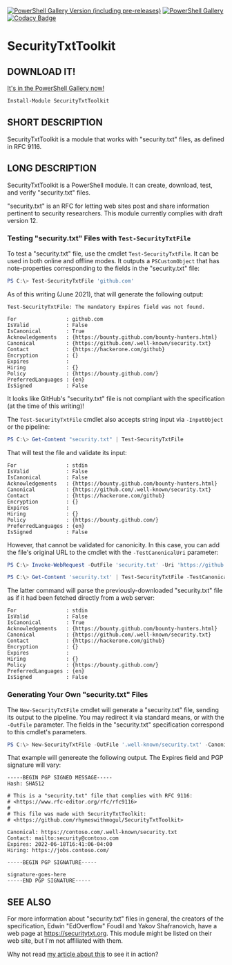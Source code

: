 [![PowerShell Gallery Version (including pre-releases)](https://img.shields.io/powershellgallery/v/SecurityTxtToolkit?include_prereleases)](https://powershellgallery.com/packages/SecurityTxtToolkit/) [![PowerShell Gallery](https://img.shields.io/powershellgallery/dt/SecurityTxtToolkit)](https://powershellgallery.com/packages/v/SecurityTxtToolkit) [![Codacy Badge](https://app.codacy.com/project/badge/Grade/16e09f22dcf9463e8e6ceb5a187432f2)](https://app.codacy.com/gh/rhymeswithmogul/SecurityTxtToolkit/dashboard?utm_source=gh&utm_medium=referral&utm_content=&utm_campaign=Badge_grade)

# SecurityTxtToolkit

## DOWNLOAD IT!
[It's in the PowerShell Gallery now!](https://www.powershellgallery.com/packages/SecurityTxtToolkit/)
```powershell
Install-Module SecurityTxtToolkit
```

## SHORT DESCRIPTION
SecurityTxtToolkit is a module that works with "security.txt" files, as defined in RFC 9116.

## LONG DESCRIPTION
SecurityTxtToolkit is a PowerShell module.   It can create, download, test, and verify "security.txt" files.

"security.txt" is an RFC for letting web sites post and share information pertinent to security researchers.  This module currently complies with draft version 12.

### Testing "security.txt" Files with `Test-SecurityTxtFile`
To test a "security.txt" file, use the cmdlet `Test-SecurityTxtFile`.  It can be used in both online and offline modes.  It outputs a `PSCustomObject` that has note-properties corresponding to the fields in the "security.txt" file:

```powershell
PS C:\> Test-SecurityTxtFile 'github.com'
```

As of this writing (June 2021), that will generate the following output:
```
Test-SecurityTxtFile: The mandatory Expires field was not found.

For                : github.com
IsValid            : False
IsCanonical        : True
Acknowledgements   : {https://bounty.github.com/bounty-hunters.html}
Canonical          : {https://github.com/.well-known/security.txt}
Contact            : {https://hackerone.com/github}
Encryption         : {}
Expires            :
Hiring             : {}
Policy             : {https://bounty.github.com/}
PreferredLanguages : {en}
IsSigned           : False
```

It looks like GitHub's "security.txt" file is not compliant with the specification (at the time of this writing)!

The `Test-SecurityTxtFile` cmdlet also accepts string input via `-InputObject` or the pipeline:
```powershell
PS C:\> Get-Content "security.txt" | Test-SecurityTxtFile
```

That will test the file and validate its input:
```
For                : stdin
IsValid            : False
IsCanonical        : False
Acknowledgements   : {https://bounty.github.com/bounty-hunters.html}
Canonical          : {https://github.com/.well-known/security.txt}
Contact            : {https://hackerone.com/github}
Encryption         : {}
Expires            :
Hiring             : {}
Policy             : {https://bounty.github.com/}
PreferredLanguages : {en}
IsSigned           : False
```

However, that cannot be validated for canonicity. In this case, you can add the file's original URL to the cmdlet with the `-TestCanonicalUri` parameter:
```powershell
PS C:\> Invoke-WebRequest -OutFile 'security.txt' -Uri 'https://github.com/.well-known/security.txt'

PS C:\> Get-Content 'security.txt' | Test-SecurityTxtFile -TestCanonicalUri 'https://github.com/.well-known/security.txt'
```

The latter command will parse the previously-downloaded "security.txt" file as if it had been fetched directly from a web server:
```
For                : stdin
IsValid            : False
IsCanonical        : True
Acknowledgements   : {https://bounty.github.com/bounty-hunters.html}
Canonical          : {https://github.com/.well-known/security.txt}
Contact            : {https://hackerone.com/github}
Encryption         : {}
Expires            :
Hiring             : {}
Policy             : {https://bounty.github.com/}
PreferredLanguages : {en}
IsSigned           : False
```

### Generating Your Own "security.txt" Files
The `New-SecurityTxtFile` cmdlet will generate a "security.txt" file, sending its output to the pipeline. You may redirect it via standard means, or with the `-OutFile` parameter.   The fields in the "security.txt" specification correspond to this cmdlet's parameters.
```powershell
PS C:\> New-SecurityTxtFile -OutFile '.well-known/security.txt' -Canonical "https://contoso.com/.well-known/security.txt" -Contact "mailto:security@contoso.com" -Hiring "https://jobs.contoso.com"
```

That example will genereate the following output. The Expires field and PGP signature will vary:
```
-----BEGIN PGP SIGNED MESSAGE-----
Hash: SHA512

# This is a "security.txt" file that complies with RFC 9116:
# <https://www.rfc-editor.org/rfc/rfc9116>
#
# This file was made with SecurityTxtToolkit:
# <https://github.com/rhymeswithmogul/SecurityTxtToolkit>

Canonical: https://contoso.com/.well-known/security.txt
Contact: mailto:security@contoso.com
Expires: 2022-06-18T16:41:06-04:00
Hiring: https://jobs.contoso.com/

-----BEGIN PGP SIGNATURE-----

signature-goes-here
-----END PGP SIGNATURE-----
```

## SEE ALSO
For more information about "security.txt" files in general, the creators of the specification, Edwin "EdOverflow" Foudil and Yakov Shafranovich, have a web page at https://securitytxt.org.  This module might be listed on their web site, but I'm not affiliated with them.

Why not read [my article about this](https://colincogle.name/blog/security-txt) to see it in action?
